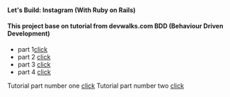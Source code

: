 #### Let's Build: Instagram (With Ruby on Rails)

#### This project base on tutorial from devwalks.com BDD (Behaviour Driven Development)

* part 1<a href="https://www.devwalks.com/lets-build-instagram-in-rails-part-1/">click<a>
* part 2 <a href="https://www.devwalks.com/bdd-handbook-lets-build-instagram-with-rails-part-2/">click<a>
* part 3 <a href="https://www.devwalks.com/lets-build-instagram-with-rails-like-me-and-tell-me-im-beautiful/">click<a>
* part 4 <a href="https://www.devwalks.com/lets-build-instagram-part-3-fabulous-forms-pleasant-pagination/">click<a>

Tutorial part number one <a href="https://www.devwalks.com/lets-build-instagram-in-rails-part-1/">click<a>
Tutorial part number two <a href="https://www.devwalks.com/bdd-handbook-lets-build-instagram-with-rails-part-2/">click<a>

